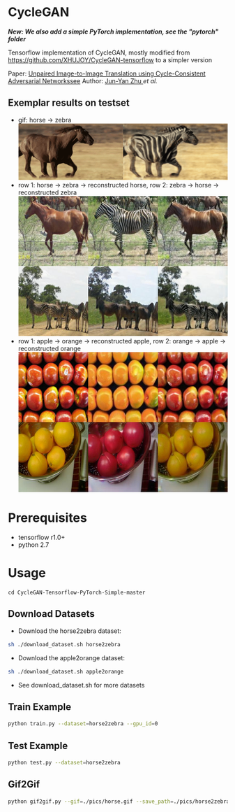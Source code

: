 # CycleGAN
***New: We also add a simple PyTorch implementation, see the "pytorch" folder***

Tensorflow implementation of CycleGAN, mostly modified from https://github.com/XHUJOY/CycleGAN-tensorflow to a simpler version

Paper: [Unpaired Image-to-Image Translation using Cycle-Consistent Adversarial Networkssee](https://arxiv.org/pdf/1703.10593.pdf)
Author: [Jun-Yan Zhu ](https://people.eecs.berkeley.edu/~junyanz/) *et al.*

## Exemplar results on testset
- gif: horse -> zebra
![](./pics/horse2zebra.gif)
- row 1: horse -> zebra -> reconstructed horse, row 2: zebra -> horse -> reconstructed zebra
![](./pics/example_horse2zebra_1.jpg)
- row 1: apple -> orange -> reconstructed apple, row 2: orange -> apple -> reconstructed orange
![](./pics/example_apple2orange_1.jpg)

# Prerequisites
- tensorflow r1.0+
- python 2.7

# Usage
```
cd CycleGAN-Tensorflow-PyTorch-Simple-master
```

## Download Datasets
- Download the horse2zebra dataset:
```bash
sh ./download_dataset.sh horse2zebra
```
- Download the apple2orange dataset:
```bash
sh ./download_dataset.sh apple2orange
```
- See download_dataset.sh for more datasets

## Train Example
```bash
python train.py --dataset=horse2zebra --gpu_id=0
```

## Test Example
```bash
python test.py --dataset=horse2zebra
```

## Gif2Gif
```bash
python gif2gif.py --gif=./pics/horse.gif --save_path=./pics/horse2zebra.gif --dataset=horse2zebra --direction=a2b
```